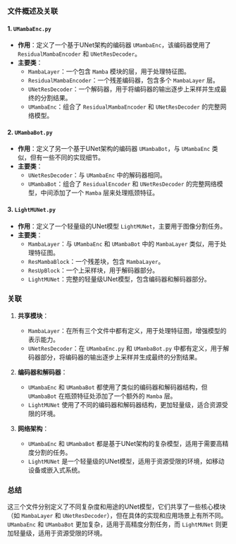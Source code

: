 ### 文件概述及关联

#### 1. `UMambaEnc.py`
- **作用**：定义了一个基于UNet架构的编码器 `UMambaEnc`，该编码器使用了 `ResidualMambaEncoder` 和 `UNetResDecoder`。
- **主要类**：
  - `MambaLayer`：一个包含 `Mamba` 模块的层，用于处理特征图。
  - `ResidualMambaEncoder`：一个残差编码器，包含多个 `MambaLayer` 层。
  - `UNetResDecoder`：一个解码器，用于将编码器的输出逐步上采样并生成最终的分割结果。
  - `UMambaEnc`：组合了 `ResidualMambaEncoder` 和 `UNetResDecoder` 的完整网络模型。

#### 2. `UMambaBot.py`
- **作用**：定义了另一个基于UNet架构的编码器 `UMambaBot`，与 `UMambaEnc` 类似，但有一些不同的实现细节。
- **主要类**：
  - `UNetResDecoder`：与 `UMambaEnc` 中的解码器相同。
  - `UMambaBot`：组合了 `ResidualEncoder` 和 `UNetResDecoder` 的完整网络模型，中间添加了一个 `Mamba` 层来处理瓶颈特征。

#### 3. `LightMUNet.py`
- **作用**：定义了一个轻量级的UNet模型 `LightMUNet`，主要用于图像分割任务。
- **主要类**：
  - `MambaLayer`：与 `UMambaEnc` 和 `UMambaBot` 中的 `MambaLayer` 类似，用于处理特征图。
  - `ResMambaBlock`：一个残差块，包含 `MambaLayer`。
  - `ResUpBlock`：一个上采样块，用于解码器部分。
  - `LightMUNet`：完整的轻量级UNet模型，包含编码器和解码器部分。

### 关联
1. **共享模块**：
   - `MambaLayer`：在所有三个文件中都有定义，用于处理特征图，增强模型的表示能力。
   - `UNetResDecoder`：在 `UMambaEnc.py` 和 `UMambaBot.py` 中都有定义，用于解码器部分，将编码器的输出逐步上采样并生成最终的分割结果。

2. **编码器和解码器**：
   - `UMambaEnc` 和 `UMambaBot` 都使用了类似的编码器和解码器结构，但 `UMambaBot` 在瓶颈特征处添加了一个额外的 `Mamba` 层。
   - `LightMUNet` 使用了不同的编码器和解码器结构，更加轻量级，适合资源受限的环境。

3. **网络架构**：
   - `UMambaEnc` 和 `UMambaBot` 都是基于UNet架构的复杂模型，适用于需要高精度分割的任务。
   - `LightMUNet` 是一个轻量级的UNet模型，适用于资源受限的环境，如移动设备或嵌入式系统。

### 总结
这三个文件分别定义了不同复杂度和用途的UNet模型，它们共享了一些核心模块（如 `MambaLayer` 和 `UNetResDecoder`），但在具体的实现和应用场景上有所不同。`UMambaEnc` 和 `UMambaBot` 更加复杂，适用于高精度分割任务，而 `LightMUNet` 则更加轻量级，适用于资源受限的环境。